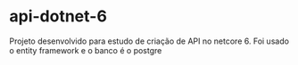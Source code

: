 # api-dotnet-6
Projeto desenvolvido para estudo de criação de API no netcore 6. 
Foi usado o entity framework e o banco é o postgre
